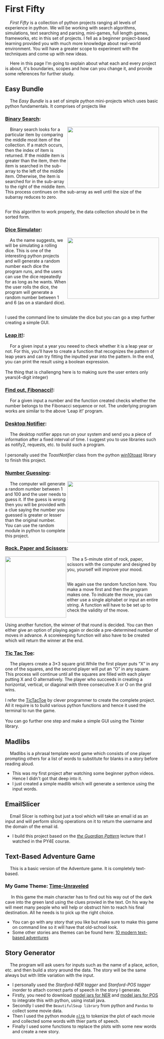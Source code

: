 # First Fifty
&nbsp;&nbsp;&nbsp;&nbsp;*First Fifty* is a collection of python projects ranging all levels of experience in python.
We will be working with search algorithms, simulations, text searching and parsing, mini-games, full length games, frameworks, etc in this set of projects.
I fell as a beginner project-based learning provided you with much more knowledge about real-world environment. You will have a greater scope to experiment 
with the techniques and come up with new ideas.   

&nbsp;&nbsp;&nbsp;&nbsp;Here in this page I'm going to explain about what each and every project is about, it's boundaries, scopes and how can you change it,
and provide some references for further study.

## Easy Bundle
&nbsp;&nbsp;&nbsp;&nbsp;The *Easy Bundle* is a set of simple python mini-projects which uses basic python fundamentals. It comprises of projects like  

### [Binary Search][1]:    
<img align="right" width="300" height="200" src="https://cdn.techterms.com/img/lg/binary_14.jpg">   
&nbsp;&nbsp;&nbsp;&nbsp;Binary search looks for a particular item by comparing the middle most item of the collection. If a match occurs, then the index of item is returned. If the middle item is greater than the item, then the item is searched in the sub-array to the left of the middle item. Otherwise, the item is searched for in the sub-array to the right of the middle item. This process continues on the sub-array as well until the size of the subarray reduces to zero.  

&nbsp;    
For this algorithm to work properly, the data collection should be in the sorted form.    

###  [Dice Simulator][2]:  
<img align="right" width="300" height="200" src="https://images.pexels.com/photos/4052295/pexels-photo-4052295.jpeg?auto=compress&cs=tinysrgb&dpr=2&h=650&w=940"> 
&nbsp;&nbsp;&nbsp;&nbsp;As the name suggests, we will be simulating a rolling dice. This is one of the interesting python projects and will generate a random number each dice the program runs, and the users can use the dice repeatedly for as long as he wants. When the user rolls the dice, the program will generate a random number between 1 and 6 (as on a standard dice).  

&nbsp;  
I used the command line to simulate the dice but you can go a step further creating a simple GUI.

### [Leap it!][4]:  
&nbsp;&nbsp;&nbsp;&nbsp;For a given input a year you neeed to check whether it is a leap year or not. For this, you’ll have to create a function that recognizes the pattern of leap years and can try fitting the inputted year into the pattern. In the end, you can print the result using a boolean expression.   
&nbsp;  
The thing that is challengng here is to making sure the user enters only years(4-digit integer)  

### [Find out, Fibonacci!][3]:  
&nbsp;&nbsp;&nbsp;&nbsp;For a given input a number and the function created checks whether the number belongs to the Fibonacci sequence or not. The underlying program works are similar to the above ‘Leap it!’ program.  

### [Desktop Notifier][6]:  
&nbsp;&nbsp;&nbsp;&nbsp;The desktop notifier apps run on your system and send you a piece of information after a fixed interval of time. I suggest you to use libraries such as notify2, requests, etc. to build such a program.  
&nbsp;  
I personally used the *ToastNotifier* class from the python [win10toast][21] library to finish this project.      

### [Number Guessing][5]:
<img align="right" width="300" height="200" src="https://i.pinimg.com/originals/2e/e9/62/2ee9625a733381b5f2cfb4123ecb7d3d.png">
&nbsp;&nbsp;&nbsp;&nbsp;The computer will generate a random number between 1 and 100 and the user needs to guess it. If the guess is wrong then you will be provided with a clue saying the number you guessed is greater or lesser than the original number.  
&nbsp;  
You can use the random module in python to complete this project.  

### [Rock, Paper and Scissors][7]:  
<img align="left" width="200" height="200" src="https://miro.medium.com/max/612/1*G9UfaUBS_VqtFILMe37fZw.jpeg"> 
&nbsp;&nbsp;&nbsp;&nbsp;The a 5-minute stint of rock, paper, scissors with the computer and designed by you, yourself will improve your mood.  

&nbsp;   
We again use the random function here. You make a move first and then the program makes one. To indicate the move, you can either use a single alphabet or input an entire string. A function will have to be set up to check the validity of the move.  

&nbsp;   
Using another function, the winner of that round is decided. You can then either give an option of playing again or decide a pre-determined number of moves in advance. A scorekeeping function will also have to be created which will return the winner at the end.  

### [Tic Tac Toe][8]:  
&nbsp;&nbsp;&nbsp;&nbsp;The players create a 3×3 square grid.While the first player puts “X” in any one of the squares, and the second player will put an “O” in any square. 
This process will continue until all the squares are filled with each player putting X and O alternatively. The player who succeeds in creating a horizontal, vertical, or diagonal with three consecutive X or O on the grid wins.  
&nbsp;  
I refer the [TicTacToe][22] by clever programmer to create the complete project. All it require is to build various python functions and hence it used the terminal to run the game.  
&nbsp;   
You can go further one step and make a simple GUI using the Tkinter library.  

## Madlibs  
&nbsp;&nbsp;&nbsp;&nbsp;Madlibs is a phrasal template word game which consists of one player prompting others for a list of words to substitute for blanks in a story before reading aloud. 
- This was my first project after watching some beginner python videos. Hence I didn't got that deep into it.
- I just created a simple madlib which will generate a sentence using the input words.

## EmailSlicer   
&nbsp;&nbsp;&nbsp;&nbsp;Email Slicer is nothing but just a tool which will take an email id as an input and will perform slicing operations on it to return the username and the domain of the email id.  
- I build this project based on the [*the Guardian Pattern*][23] lecture that I watched in the PY4E course.  

## Text-Based Adventure Game  
&nbsp;&nbsp;&nbsp;&nbsp;This is a basic version of the Adventure game. It is completely text-based.  

### My Game Theme: [Time-Unraveled][10] 
&nbsp;&nbsp;&nbsp;&nbsp; In this game the main character has to find out his way out of the dark cave into the green land using the clues provied in the text. 
On his way he will meet many people who will help or obstruct him to reach his final destination. All he needs is to pick up the right choice.

- You can go with any story that you like but make sure to make this game on command line so it will have that old-school look.  
- Some other stories ans themes can be found here: [10 modern text-based adventures][24]  


## Story Generator
&nbsp;&nbsp;&nbsp;&nbsp;The program will ask users for inputs such as the name of a place, action, etc. and then build a story around the data. The story will be the same always but with little variation with the input.
- I personally used the *Stanford-NER tagger* and *Stanford-POS tagger* inorder to attach correct parts of speech in the story I generate.
- Firstly, you need to download [model jars for NER][25] and [model jars for POS][26] to integrate this with python, using install java.
- Secondly I used the `BeautifulSoup library` from python and `Pandas` to collect some movie data. 
- Then I used the python module [`nltk`][27] to tokenize the plot of each movie and collected some words with thier parts of speech.
- Finally I used some functions to replace the plots with some new words and create a new story.
 




[1]: https://github.com/SuhruthY/FirstFifty/blob/master/EasyBundle/BinarySearch.py
[2]: https://github.com/SuhruthY/FirstFifty/blob/master/EasyBundle/DiceSim.py
[3]: https://github.com/SuhruthY/FirstFifty/blob/master/EasyBundle/Fibonacci.py
[4]: https://github.com/SuhruthY/FirstFifty/blob/master/EasyBundle/LeapIt.py
[5]: https://github.com/SuhruthY/FirstFifty/blob/master/EasyBundle/GuessNum.py
[6]: https://github.com/SuhruthY/FirstFifty/blob/master/EasyBundle/DesktopNotifier.ipynb
[7]: https://github.com/SuhruthY/FirstFifty/blob/master/EasyBundle/RckPapSics.py
[8]: https://github.com/SuhruthY/FirstFifty/blob/master/EasyBundle/TicTacToe.py
[9]: https://github.com/SuhruthY/FirstFifty/blob/master/StoryGenerator/StoryGenerator.ipynb
[10]: https://github.com/SuhruthY/FirstFifty/blob/master/TextAdv/TimeUnraveled.py
[20]: https://www.calculator.net/dice-roller.html
[21]: https://pypi.org/project/wintoast/
[22]: https://www.youtube.com/watch?v=BHh654_7Cmw 
[23]: https://www.youtube.com/watch?v=WU6_0A9zYRA
[24]: https://www.gameinformer.com/b/features/archive/2017/02/12/10-modern-text-adventures-you-should-check-out.aspx
[25]: https://nlp.stanford.edu/software/stanford-corenlp-latest.zip
[26]: https://nlp.stanford.edu/software/stanford-tagger-4.2.0.zip
[27]: https://www.nltk.org/
